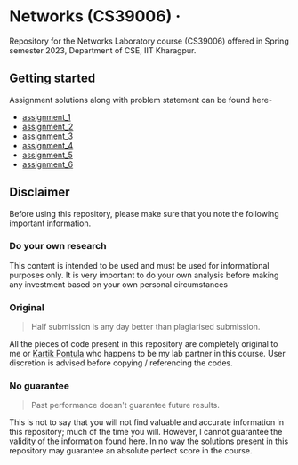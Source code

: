 # Networks (CS39006) &middot;

>

Repository for the Networks Laboratory course (CS39006) offered in Spring semester 2023, Department of CSE, IIT Kharagpur.

## Getting started

Assignment solutions along with problem statement can be found here-

- [assignment_1](/assignment_1/README.md)
- [assignment_2](/assignment_2/README.md)
- [assignment_3](/assignment_3/README.md)
- [assignment_4](/assignment_4/README.md)
- [assignment_5](/assignment_5/README.md)
- [assignment_6](/assignment_6/README.md)

## Disclaimer

Before using this repository, please make sure that you note the following important information.

### Do your own research

This content is intended to be used and must be used for informational purposes only. It is very important to do your own analysis before making any investment based on your own personal circumstances

### Original

>Half submission is any day better than plagiarised submission.

All the pieces of code present in this repository are completely original to me or [Kartik Pontula](https://github.com/alutnopk) who happens to be my lab partner in this course. User discretion is advised before copying / referencing the codes.

### No guarantee

>Past performance doesn't guarantee future results.

This is not to say that you will not find valuable and accurate information in this repository; much of the time you will. However, I cannot guarantee the validity of the information found here. In no way the solutions present in this repository may guarantee an absolute perfect score in the course.
